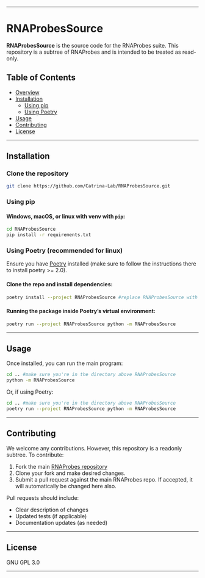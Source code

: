 
---

# RNAProbesSource

**RNAProbesSource** is the source code for the RNAProbes suite. This repository is a subtree of RNAProbes and is intended to be treated as read-only.

## Table of Contents

- [Overview](#overview)
- [Installation](#installation)  
  - [Using pip](#using-pip)  
  - [Using Poetry](#Using-Poetry-recommended-for-linux)
- [Usage](#usage)
- [Contributing](#contributing)
- [License](#license)

---

## Installation

### Clone the repository
```bash
git clone https://github.com/Catrina-Lab/RNAProbesSource.git
```

### Using pip

#### Windows, macOS, or linux with venv with `pip`:
```bash
cd RNAProbesSource
pip install -r requirements.txt
````

### Using Poetry (recommended for linux)

Ensure you have [Poetry](https://python-poetry.org/docs/#installation) installed (make sure to follow the instructions there to install poetry >= 2.0).

#### Clone the repo and install dependencies:

```bash
poetry install --project RNAProbesSource #replace RNAProbesSource with the directory name
```

#### Running the package inside Poetry’s virtual environment:

```bash
poetry run --project RNAProbesSource python -m RNAProbesSource
```

---

## Usage

Once installed, you can run the main program:

```bash
cd .. #make sure you're in the directory above RNAProbesSource
python -m RNAProbesSource
```

Or, if using Poetry:

```bash
cd .. #make sure you're in the directory above RNAProbesSource
poetry run --project RNAProbesSource python -m RNAProbesSource
```

---

## Contributing

We welcome any contributions. However, this repository is a readonly subtree. To contribute:
1. Fork the main [RNAProbes repository](https://github.com/Catrina-Lab/RNAProbes)
2. Clone your fork and make desired changes.
4. Submit a pull request against the main RNAProbes repo. If accepted, it will automatically be changed here also.

Pull requests should include:

* Clear description of changes
* Updated tests (if applicable)
* Documentation updates (as needed)
---

## License

GNU GPL 3.0

---


